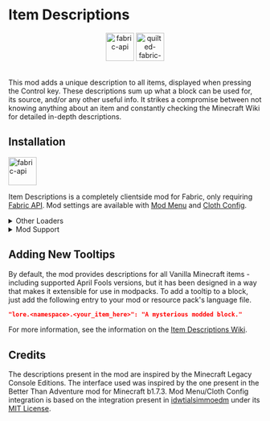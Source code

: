 # Item Descriptions

<center>
<a href='https://modrinth.com/mod/fabric-api'><img alt="fabric-api" height="56" src="https://cdn.jsdelivr.net/npm/@intergrav/devins-badges@3/assets/cozy/supported/fabric_vector.svg"></a>
<a href='https://modrinth.com/mod/qsl'><img alt="quilted-fabric-api" height="56" src="https://cdn.jsdelivr.net/npm/@intergrav/devins-badges@3/assets/cozy/supported/quilt_vector.svg"></a>
</center><br>

This mod adds a unique description to all items, displayed when pressing the Control key. These descriptions sum up what a block can be used for, its source, and/or any other useful info. It strikes a compromise between not knowing anything about an item and constantly checking the Minecraft Wiki for detailed in-depth descriptions.

## Installation
<a href='https://modrinth.com/mod/fabric-api'><img alt="fabric-api" height="56" src="https://cdn.jsdelivr.net/npm/@intergrav/devins-badges@3/assets/cozy/requires/fabric-api_vector.svg"></a>

Item Descriptions is a completely clientside mod for Fabric, only requiring [Fabric API](https://modrinth.com/mod/fabric-api). Mod settings are available with [Mod Menu](https://modrinth.com/mod/mod-menu) and [Cloth Config](https://modrinth.com/mod/cloth-config).

<details>
<summary>Other Loaders</summary>

- On Fabric, [Fabric API](https://modrinth.com/mod/fabric-api) is required.
- On Quilt, [Quilted Fabric API](https://modrinth.com/mod/qsl) is required.
- Forge support is available through [Sinytra Connector](https://modrinth.com/mod/connector) and the [Forgified Fabric API](https://modrinth.com/mod/forgified-fabric-api).

A dedicated Forge port is not planned at this time.

</details>


<details>
<summary>Mod Support</summary>

When [Mod Menu](https://modrinth.com/mod/mod-menu) and [Cloth Config](https://modrinth.com/mod/cloth-config) are installed, Mod Menu can be used to change various settings, including the tooltip key, tooltkip colour, "always on" mode, block descriptions, and more.

When [Jade](https://modrinth.com/mod/jade) is installed, Jade will show item and block descriptions in its informational HUD.

When [WTHIT](https://modrinth.com/mod/wthit) is installed, WTHIT will show item and block descriptions in its informational HUD.

When [ToolTipFix](https://modrinth.com/mod/tooltipfix) is installed, its wrapping is used instead of the built in wrapper.

</details>


## Adding New Tooltips

By default, the mod provides descriptions for all Vanilla Minecraft items - including supported April Fools versions, but it has been designed in a way that makes it extensible for use in modpacks. To add a tooltip to a block, just add the following entry to your mod or resource pack's language file.

```json
"lore.<namespace>.<your_item_here>": "A mysterious modded block."
```

For more information, see the information on the [Item Descriptions Wiki](https://github.com/cassiancc/Item-Descriptions/wiki).

## Credits
The descriptions present in the mod are inspired by the Minecraft Legacy Console Editions. The interface used was inspired by the one present in the Better Than Adventure mod for Minecraft b1.7.3. Mod Menu/Cloth Config integration is based on the integration present in [idwtialsimmoedm](https://modrinth.com/mod/idwtialsimmoedm) under its [MIT License](https://github.com/gliscowo/idwtialsimmoedm/blob/1.21/LICENSE).
